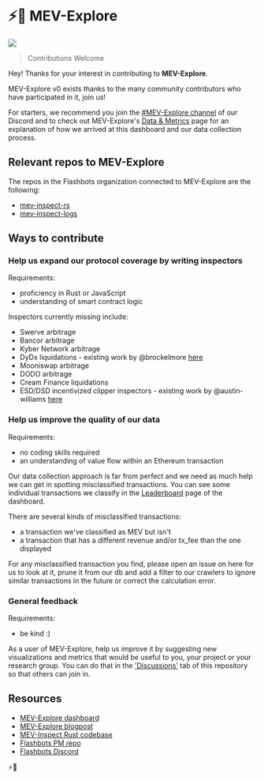 
# ⚡️🤖 MEV-Explore

![](https://rawcdn.githack.com/sambacha/mev-explore-public/b72dcb655f54950f81625f4ede6ca515d2a3a1ab/mev_explore_meme.png)

> Contributions Welcome

Hey! Thanks for your interest in contributing to **MEV-Explore**. 

MEV-Explore v0 exists thanks to the many community contributors who have participated in it, join us!

For starters, we recommend you join the [#MEV-Explore channel](https://discord.gg/7hvTycdNcK) of our Discord and to check out MEV-Explore's [Data & Metrics](https://explore.flashbots.net/data-metrics) page for an explanation of how we arrived at this dashboard and our data collection process.

## Relevant repos to MEV-Explore
The repos in the Flashbots organization connected to MEV-Explore are the following:

* [mev-inspect-rs](https://github.com/flashbots/mev-inspect-rs)
* [mev-inspect-logs](https://github.com/flashbots/mev-inspect-logs)

## Ways to contribute

### Help us expand our protocol coverage by writing inspectors

Requirements: 
* proficiency in Rust or JavaScript
* understanding of smart contract logic

Inspectors currently missing include:
* Swerve arbitrage
* Bancor arbitrage
* Kyber Network arbitrage
* DyDx liquidations - existing work by @brockelmore [here](https://github.com/flashbots/mev-inspect-logs/blob/main/scripts/getDydxLiqs.js)
* Mooniswap arbitrage
* DODO arbitrage
* Cream Finance liquidations
* ESD/DSD incentivized clipper inspectors - existing work by @austin-williams [here](https://github.com/flashbots/mev-inspect-logs/issues/1)


### Help us improve the quality of our data

Requirements:
* no coding skills required
* an understanding of value flow within an Ethereum transaction

Our data collection approach is far from perfect and we need as much help we can get in spotting misclassified transactions. You can see some individual transactions we classify in the [Leaderboard](https://explore.flashbots.net/leaderboard) page of the dashboard.

There are several kinds of misclassified transactions:
* a transaction we've classified as MEV but isn't
* a transaction that has a different revenue and/or tx_fee than the one displayed

For any misclassified transaction you find, please open an issue on here for us to look at it, prune it from our db and add a filter to our crawlers to ignore similar transactions in the future or correct the calculation error.

### General feedback 

Requirements:
* be kind :)

As a user of MEV-Explore, help us improve it by suggesting new visualizations and metrics that would be useful to you, your project or your research group. You can do that in the ['Discussions'](https://github.com/flashbots/mev-explore-public/discussions) tab of this repository so that others can join in.


## Resources

* [MEV-Explore dashboard](https://explore.flashbots.net)
* [MEV-Explore blogpost](https://medium.com/flashbots/quantifying-mev-introducing-mev-explore-v0-5ccbee0f6d02)
* [MEV-Inspect Rust codebase](https://github.com/flashbots/mev-inspect-rs)
* [Flashbots PM repo](https://github.com/flashbots/pm)
* [Flashbots Discord](https://discord.gg/7hvTycdNcK)

⚡️🤖
